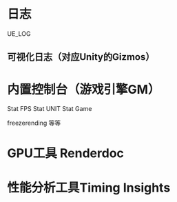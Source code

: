 # 日志
 
 UE_LOG
## 可视化日志（对应Unity的Gizmos）

# 内置控制台（游戏引擎GM）
Stat FPS
Stat UNIT
Stat Game

freezerending
等等


# GPU工具 Renderdoc


# 性能分析工具Timing Insights

 